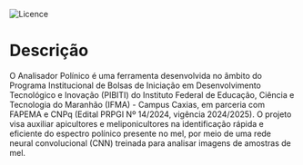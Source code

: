 ![Licence](https://img.shields.io/badge/license-%20%20GNU%20GPLv3%20-green?style=plastic)
# Descrição

O Analisador Polínico é uma ferramenta desenvolvida no âmbito do Programa Institucional de Bolsas de Iniciação em Desenvolvimento Tecnológico e Inovação (PIBITI) do Instituto Federal de Educação, Ciência e Tecnologia do Maranhão (IFMA) - Campus Caxias, em parceria com FAPEMA e CNPq (Edital PRPGI Nº 14/2024, vigência 2024/2025). O projeto visa auxiliar apicultores e meliponicultores na identificação rápida e eficiente do espectro polínico presente no mel, por meio de uma rede neural convolucional (CNN) treinada para analisar imagens de amostras de mel.